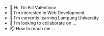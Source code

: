 - 👋 Hi, I’m Bill Valentinov
- 👀 I’m interested in Web Development
- 🌱 I’m currently learning Lampung University
- 💞️ I’m looking to collaborate on ...
- 📫 How to reach me ...

<!---
valentinov8060/valentinov8060 is a ✨ special ✨ repository because its `README.md` (this file) appears on your GitHub profile.
You can click the Preview link to take a look at your changes.
--->
